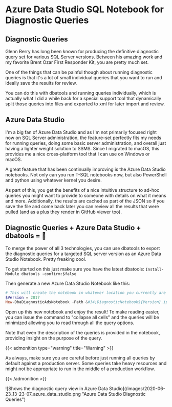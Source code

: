 # Azure Data Studio SQL Notebook for Diagnostic Queries


## Diagnostic Queries

Glenn Berry has long been known for producing the definitive diagnostic query set for various SQL Server versions. Between his amazing work and my favorite Brent Ozar First Responder Kit, you are pretty much set.

One of the things that can be painful though about running diagnostic queries is that it&#39;s a lot of small individual queries that you want to run and ideally save the results for review.

You can do this with dbatools and running queries individually, which is actually what I did a while back for a special support tool that dynamically split those queries into files and exported to xml for later import and review.

## Azure Data Studio

I&#39;m a big fan of Azure Data Studio and as I&#39;m not primarily focused right now on SQL Server administration, the feature-set perfectly fits my needs for running queries, doing some basic server administration, and overall just having a lighter weight solution to SSMS. Since I migrated to macOS, this provides me a nice cross-platform tool that I can use on Windows or macOS.

A great feature that has been continually improving is the Azure Data Studio notebooks. Not only can you run T-SQL notebooks now, but also PowerShell and python using whatever kernel you desire.

As part of this, you get the benefits of a nice intuitive structure to ad-hoc queries you might want to provide to someone with details on what it means and more. Additionally, the results are cached as part of the JSON so if you save the file and come back later you can review all the results that were pulled (and as a plus they render in GitHub viewer too).

## Diagnostic Queries &#43; Azure Data Studio &#43; dbatools = 🎉

To merge the power of all 3 technologies, you can use dbatools to export the diagnostic queries for a targeted SQL server version as an Azure Data Studio Notebook. Pretty freaking cool.

To get started on this just make sure you have the latest dbatools: `Install-Module dbatools -confirm:$false`

Then generate a new Azure Data Studio Notebook like this:

```powershell
# This will create the notebook in whatever location you currently are in
$Version = 2017
New-DbaDiagnosticAdsNotebook -Path &#34;DiagnosticNotebook${Version}.ipynb&#34; -TargetVersion $Version
```

Open up this new notebook and enjoy the result! To make reading easier, you can issue the command to &#34;collapse all cells&#34; and the queries will be minimized allowing you to read through all the query options.

Note that even the description of the queries is provided in the notebook, providing insight on the purpose of the query.

{{&lt; admonition type=&#34;warning&#34; title=&#34;Warning&#34; &gt;}}

As always, make sure you are careful before just running all queries by default against a production server.
Some queries take heavy resources and might not be appropriate to run in the middle of a production workflow.

{{&lt; /admonition &gt;}}

![Shows the diagnostic query view in Azure Data Studio](/images/2020-06-23_13-23-07_azure_data_studio.png &#34;Azure Data Studio Diagnostic Queries&#34;)

